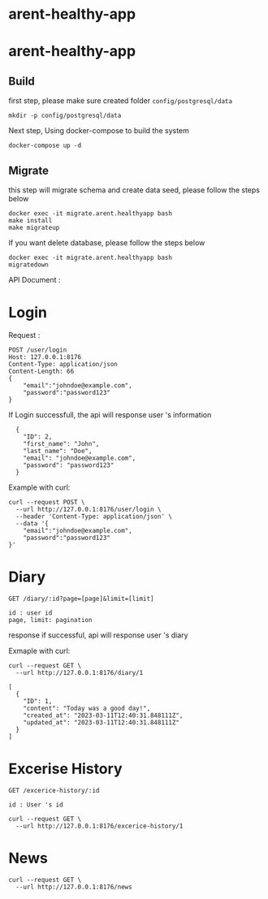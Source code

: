 # arent-healthy-app

# arent-healthy-app

## Build 

first step, please make sure created folder `config/postgresql/data`

```
mkdir -p config/postgresql/data
```
Next step, Using docker-compose to build the system
```
docker-compose up -d
```
## Migrate

this step will migrate schema and create data seed, please follow the steps below

```
docker exec -it migrate.arent.healthyapp bash
make install
make migrateup
```

If you want delete database, please follow the steps below 

```
docker exec -it migrate.arent.healthyapp bash
migratedown
```

API Document :

# Login

Request :

```
POST /user/login
Host: 127.0.0.1:8176
Content-Type: application/json
Content-Length: 66
{
	"email":"johndoe@example.com",
	"password":"password123"
}
```
If Login successfull, the api will response user 's information

```
  {
    "ID": 2,
    "first_name": "John",
    "last_name": "Doe",
    "email": "johndoe@example.com",
    "password": "password123"
  }
```

Example with curl:

```
curl --request POST \
  --url http://127.0.0.1:8176/user/login \
  --header 'Content-Type: application/json' \
  --data '{
	"email":"johndoe@example.com",
	"password":"password123"
}'
```

# Diary

```
GET /diary/:id?page=[page]&limit=[limit]

id : user id 
page, limit: pagination 
```
response if successful, api will response user 's diary 


Exmaple with curl:
```
curl --request GET \
  --url http://127.0.0.1:8176/diary/1
```

```
[
  {
    "ID": 1,
    "content": "Today was a good day!",
    "created_at": "2023-03-11T12:40:31.848111Z",
    "updated_at": "2023-03-11T12:40:31.848111Z"
  }
]
```

# Excerise History 

```
GET /excerice-history/:id

id : User 's id
```

```
curl --request GET \
  --url http://127.0.0.1:8176/excerice-history/1
```

# News 

```
curl --request GET \
  --url http://127.0.0.1:8176/news
```

